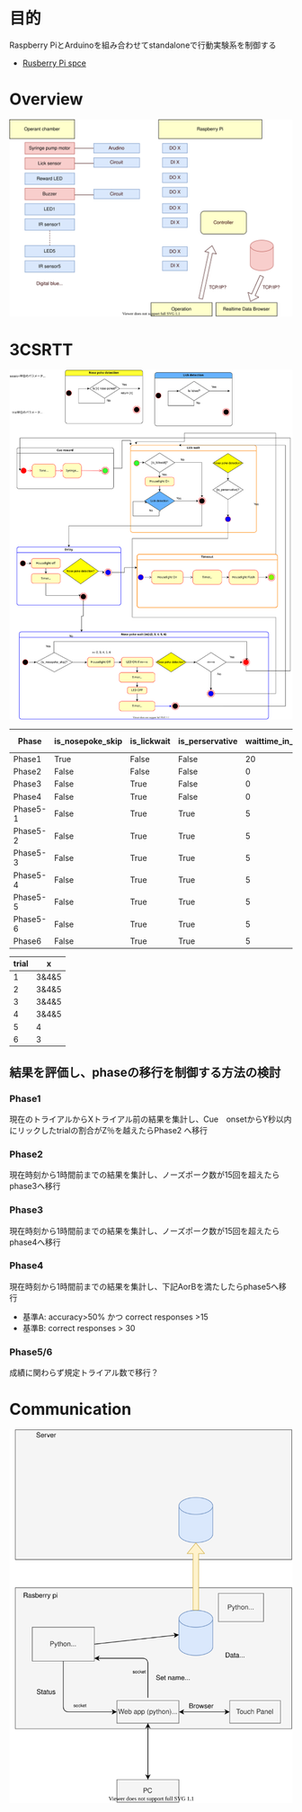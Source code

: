 # 目的
Raspberry PiとArduinoを組み合わせてstandaloneで行動実験系を制御する

* [Rusberry Pi spce](./docs/rasberrypi.md)
# Overview
![Overview](./docs/overview.svg "Overview")


# 3CSRTT
![3CSRTT](./docs/3CSRTT.svg "Overview")


| Phase    | is_nosepoke_skip | is_lickwait | is_perservative | waittime_in_s | timeout_in_s | limited_hold_in_s | stimulus duration_in_s |
|----------|------------------|-------------|-----------------|----------|---------|--------------|-------------------|
| Phase1   | True             | False       | False           | 20       | 0       | 0            | 0                 |
| Phase2   | False            | False       | False           | 0        | 0       | 0            | ∞                 |
| Phase3   | False            | True        | False           | 0        | 0       | 0            | ∞                 |
| Phase4   | False            | True        | False           | 0        | 0       | 0            | ∞                 |
| Phase5-1 | False            | True        | True            | 5        | 5       | 5            | 30  |
| Phase5-2 | False            | True        | True            | 5        | 5       | 5            | 15  |
| Phase5-3 | False            | True        | True            | 5        | 5       | 5            | 10  |
| Phase5-4 | False            | True        | True            | 5        | 5       | 5            | 7  |
| Phase5-5 | False            | True        | True            | 5        | 5       | 5            | 5  |
| Phase5-6 | False            | True        | True            | 5        | 5       | 5            | 3  |
| Phase6 | False            | True        | True            | 5        | 5       | 5            | 1  |

| trial | x     |
|-------|-------|
| 1     | 3&4&5 |
| 2     | 3&4&5 |
| 3     | 3&4&5 |
| 4     | 3&4&5 |
| 5     | 4     |
| 6     | 3     |


## 結果を評価し、phaseの移行を制御する方法の検討
### Phase1
現在のトライアルからXトライアル前の結果を集計し、Cue　onsetからY秒以内にリックしたtrialの割合がZ％を越えたらPhase2 へ移行
### Phase2
現在時刻から1時間前までの結果を集計し、ノーズポーク数が15回を超えたらphase3へ移行
### Phase3
現在時刻から1時間前までの結果を集計し、ノーズポーク数が15回を超えたらphase4へ移行
### Phase4
現在時刻から1時間前までの結果を集計し、下記AorBを満たしたらphase5へ移行
* 基準A: accuracy>50% かつ correct responses >15
* 基準B: correct responses > 30
### Phase5/6
成績に関わらず規定トライアル数で移行？

# Communication
![](./docs/communication.svg)